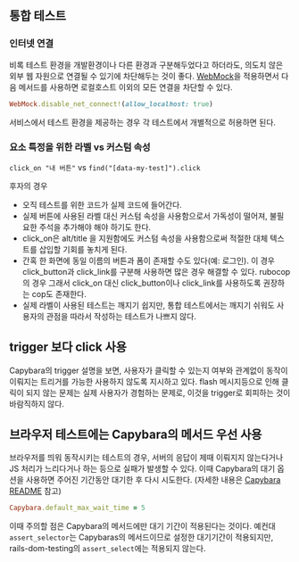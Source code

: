 ## 통합 테스트

### 인터넷 연결

비록 테스트 환경을 개발환경이나 다른 환경과 구분해두었다고 하더라도, 의도치 않은 외부 웹 자원으로 연결될 수 있기에 차단해두는 것이 좋다.
[WebMock](https://github.com/bblimke/webmock)을 적용하면서 다음 메서드를 사용하면 로컬호스트 이외의 모든 연결을 차단할 수 있다.

```ruby
WebMock.disable_net_connect!(allow_localhost: true)
```

서비스에서 테스트 환경을 제공하는 경우 각 테스트에서 개별적으로 허용하면 된다.

### 요소 특정을 위한 라벨 vs 커스텀 속성

`click_on "내 버튼"` vs `find("[data-my-test]").click`

후자의 경우
* 오직 테스트를 위한 코드가 실제 코드에 들어간다.
* 실제 버튼에 사용된 라벨 대신 커스텀 속성을 사용함으로서 가독성이 떨어져, 불필요한 주석을 추가해야 해야 하기도 한다.
* click_on은 alt/title 을 지원함에도 커스텀 속성을 사용함으로써 적절한 대체 텍스트를 삽입할 기회를 놓치게 된다.
* 간혹 한 화면에 동일 이름의 버튼과 폼이 존재할 수도 있다(예: 로그인). 이 경우 click_button과 click_link를 구분해 사용하면 많은 경우 해결할 수 있다. rubocop의 경우 그래서 click_on 대신 click_button이나 click_link를 사용하도록 권장하는 cop도 존재한다.
* 실제 라벨이 사용된 테스트는 깨지기 쉽지만, 통합 테스트에서는 깨지기 쉬워도 사용자의 관점을 따라서 작성하는 테스트가 나쁘지 않다.

## trigger 보다 click 사용

Capybara의 trigger 설명을 보면, 사용자가 클릭할 수 있는지 여부와 관계없이 동작이 이뤄지는 트리거를 가능한 사용하지 않도록 지시하고 있다. flash 메시지등으로 인해 클릭이 되지 않는 문제는 실제 사용자가 경험하는 문제로, 이것을 trigger로 회피하는 것이 바람직하지 않다.

## 브라우저 테스트에는 Capybara의 메서드 우선 사용

브라우저를 띄워 동작시키는 테스트의 경우, 서버의 응답이 제때 이뤄지지 않는다거나 JS 처리가 느리다거나 하는 등으로 실패가 발생할 수 있다.
이때 Capybara의 대기 옵션을 사용하면 주어진 기간동안 대기한 후 다시 시도한다. (자세한 내용은 [Capybara README](https://github.com/teamcapybara/capybara/) 참고)

```ruby
Capybara.default_max_wait_time = 5
```

이때 주의할 점은 Capybara의 메서드에만 대기 기간이 적용된다는 것이다. 예컨대 `assert_selector`는 Capybaras의 메서드이므로 설정한 대기기간이 적용되지만, rails-dom-testing의 `assert_select`에는 적용되지 않는다.

